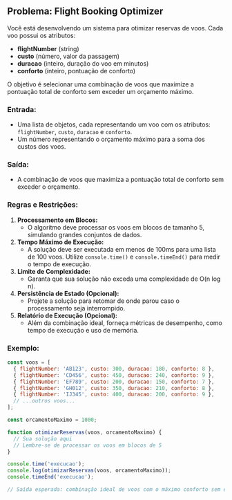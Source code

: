 ## Problema: Flight Booking Optimizer

Você está desenvolvendo um sistema para otimizar reservas de voos. Cada voo possui os atributos:
- **flightNumber** (string)
- **custo** (número, valor da passagem)
- **duracao** (inteiro, duração do voo em minutos)
- **conforto** (inteiro, pontuação de conforto)

O objetivo é selecionar uma combinação de voos que maximize a pontuação total de conforto sem exceder um orçamento máximo.

### Entrada:
- Uma lista de objetos, cada representando um voo com os atributos: `flightNumber`, `custo`, `duracao` e `conforto`.
- Um número representando o orçamento máximo para a soma dos custos dos voos.

### Saída:
- A combinação de voos que maximiza a pontuação total de conforto sem exceder o orçamento.

### Regras e Restrições:
1. **Processamento em Blocos:**
   - O algoritmo deve processar os voos em blocos de tamanho 5, simulando grandes conjuntos de dados.
2. **Tempo Máximo de Execução:**
   - A solução deve ser executada em menos de 100ms para uma lista de 100 voos. Utilize `console.time()` e `console.timeEnd()` para medir o tempo de execução.
3. **Limite de Complexidade:**
   - Garanta que sua solução não exceda uma complexidade de O(n log n).
4. **Persistência de Estado (Opcional):**
   - Projete a solução para retomar de onde parou caso o processamento seja interrompido.
5. **Relatório de Execução (Opcional):**
   - Além da combinação ideal, forneça métricas de desempenho, como tempo de execução e uso de memória.

### Exemplo:
```javascript
const voos = [
  { flightNumber: 'AB123', custo: 300, duracao: 180, conforto: 8 },
  { flightNumber: 'CD456', custo: 450, duracao: 240, conforto: 9 },
  { flightNumber: 'EF789', custo: 200, duracao: 150, conforto: 7 },
  { flightNumber: 'GH012', custo: 350, duracao: 210, conforto: 8 },
  { flightNumber: 'IJ345', custo: 400, duracao: 200, conforto: 9 },
  // ...outros voos...
];

const orcamentoMaximo = 1000;

function otimizarReservas(voos, orcamentoMaximo) {
  // Sua solução aqui
  // Lembre-se de processar os voos em blocos de 5
}

console.time('execucao');
console.log(otimizarReservas(voos, orcamentoMaximo));
console.timeEnd('execucao');

// Saída esperada: combinação ideal de voos com o máximo conforto sem exceder o orçamento
``` 
